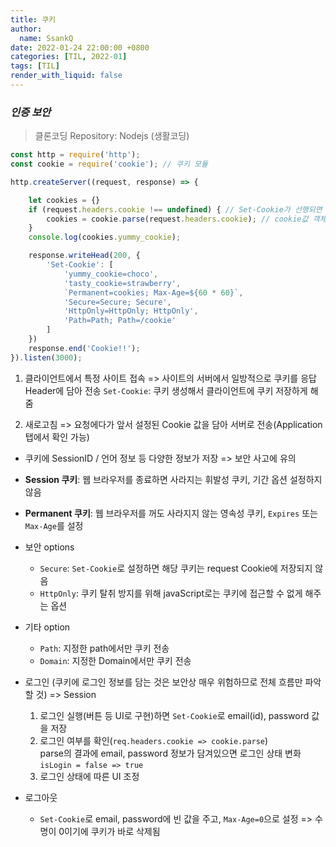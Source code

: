 ```yaml
---
title: 쿠키
author:
  name: SsankQ
date: 2022-01-24 22:00:00 +0800
categories: [TIL, 2022-01]
tags: [TIL]
render_with_liquid: false
---
```


### *인증 보안*
> 클론코딩 Repository: Nodejs (생활코딩)

```jsx
const http = require('http');
const cookie = require('cookie'); // 쿠키 모듈

http.createServer((request, response) => {

    let cookies = {}
    if (request.headers.cookie !== undefined) { // Set-Cookie가 선행되면 cookie값이 저장되는 장소
        cookies = cookie.parse(request.headers.cookie); // cookie값 객체화
    }
    console.log(cookies.yummy_cookie);

    response.writeHead(200, {
        'Set-Cookie': [
            'yummy_cookie=choco',
            'tasty_cookie=strawberry',
            `Permanent=cookies; Max-Age=${60 * 60}`,
            'Secure=Secure; Secure',
            'HttpOnly=HttpOnly; HttpOnly',
            'Path=Path; Path=/cookie'
        ]
    })
    response.end('Cookie!!');
}).listen(3000);
```

1. 클라이언트에서 특정 사이트 접속 => 사이트의 서버에서 일방적으로 쿠키를 응답 Header에 담아 전송
   `Set-Cookie`: 쿠키 생성해서 클라이언트에 쿠키 저장하게 해줌
   
2. 새로고침 => 요청에다가 앞서 설정된 Cookie 값을 담아 서버로 전송(Application 탭에서 확인 가능)

- 쿠키에 SessionID / 언어 정보 등 다양한 정보가 저장 => 보안 사고에 유의


 * **Session 쿠키**: 웹 브라우저를 종료하면 사라지는 휘발성 쿠키, 기간 옵션 설정하지 않음
 * **Permanent 쿠키**: 웹 브라우저를 꺼도 사라지지 않는 영속성 쿠키, `Expires` 또는 `Max-Age`를 설정
 * 보안 options
   * `Secure`: `Set-Cookie`로 설정하면 해당 쿠키는 request Cookie에 저장되지 않음
   * `HttpOnly`: 쿠키 탈취 방지를 위해 javaScript로는 쿠키에 접근할 수 없게 해주는 옵션
 * 기타 option
   * `Path`: 지정한 path에서만 쿠키 전송
   * `Domain`: 지정한 Domain에서만 쿠키 전송

 * 로그인 (쿠키에 로그인 정보를 담는 것은 보안상 매우 위험하므로 전체 흐름만 파악할 것) => Session
   1. 로그인 실행(버튼 등 UI로 구현)하면 `Set-Cookie`로 email(id), password 값을 저장
   2. 로그인 여부를 확인(`req.headers.cookie => cookie.parse`)  
      parse의 결과에 email, password 정보가 담겨있으면 로그인 상태 변화 `isLogin = false => true`
   3. 로그인 상태에 따른 UI 조정

 * 로그아웃
    * `Set-Cookie`로 email, password에 빈 값을 주고, `Max-Age=0`으로 설정 => 수명이 0이기에 쿠키가 바로 삭제됨